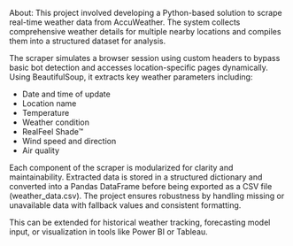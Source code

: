 About: This project involved developing a Python-based solution to scrape real-time weather data from AccuWeather. The system collects comprehensive weather details for multiple nearby locations and compiles them into a structured dataset for analysis.

The scraper simulates a browser session using custom headers to bypass basic bot detection and accesses location-specific pages dynamically. Using BeautifulSoup, it extracts key weather parameters including:

- Date and time of update
- Location name
- Temperature
- Weather condition
- RealFeel Shade™
- Wind speed and direction
- Air quality

Each component of the scraper is modularized for clarity and maintainability. Extracted data is stored in a structured dictionary and converted into a Pandas DataFrame before being exported as a CSV file (weather_data.csv). The project ensures robustness by handling missing or unavailable data with fallback values and consistent formatting.

This can be extended for historical weather tracking, forecasting model input, or visualization in tools like Power BI or Tableau.
